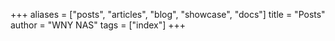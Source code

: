 +++
aliases = ["posts", "articles", "blog", "showcase", "docs"]
title = "Posts"
author = "WNY NAS"
tags = ["index"]
+++
